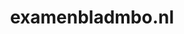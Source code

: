 ---
layout: post
title:  "examenbladmbo.nl"
internal_url:  "/data/examenbladmbo.nl.html"
categories: dutchgov
---